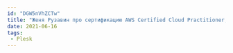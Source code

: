 ```yaml
---
id: "DGW5nVhZCTw"
title: "Женя Рузавин про сертификацию AWS Certified Cloud Practitioner, работу в сопровождении и QA | Plesk"
date: 2021-06-16
tags:
 - Plesk
---
```


